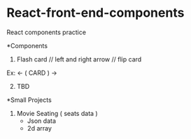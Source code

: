 # React-front-end-components

React components practice

\*Components

1. Flash card
   // left and right arrow
   // flip card

Ex:
<- ( CARD ) ->

2. TBD

\*Small Projects

1. Movie Seating
   ( seats data )
   - Json data
   - 2d array
